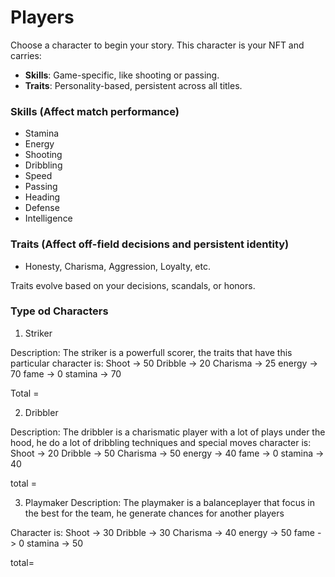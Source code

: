 # Players

Choose a character to begin your story. This character is your NFT and carries:

- **Skills**: Game-specific, like shooting or passing.
- **Traits**: Personality-based, persistent across all titles.

### Skills (Affect match performance)

- Stamina
- Energy
- Shooting
- Dribbling
- Speed
- Passing
- Heading
- Defense
- Intelligence

### Traits (Affect off-field decisions and persistent identity)

- Honesty, Charisma, Aggression, Loyalty, etc.

Traits evolve based on your decisions, scandals, or honors.

### Type od Characters

1. Striker

Description: The striker is a powerfull scorer, the traits that have this particular character is:
    Shoot -> 50
    Dribble -> 20
    Charisma -> 25
    energy -> 70
    fame -> 0
    stamina -> 70

Total = 


2. Dribbler

Description: The dribbler is a charismatic player with a lot of plays under the hood, he do a lot of dribbling techniques and special moves
character is:
    Shoot -> 20
    Dribble -> 50
    Charisma -> 50
    energy -> 40
    fame -> 0
    stamina -> 40

total =


3. Playmaker
    Description: The playmaker is a balanceplayer that focus in the best for the team, he generate chances for another players

Character is:
    Shoot -> 30
    Dribble -> 30
    Charisma -> 40
    energy -> 50
    fame -> 0
    stamina -> 50

total=


    